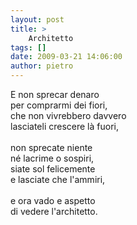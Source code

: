 ```yaml
---
layout: post
title: >
    Architetto
tags: []
date: 2009-03-21 14:06:00
author: pietro
---
```

E non sprecar denaro<br/>per comprarmi dei fiori,<br/>che non vivrebbero davvero<br/>lasciateli crescere là fuori,<br/><br/>non sprecate niente<br/>né lacrime o sospiri,<br/>siate sol felicemente<br/>e lasciate che l'ammiri,<br/><br/>e ora vado e aspetto<br/>di vedere l'architetto.
